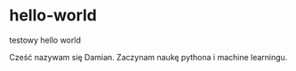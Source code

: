 # hello-world
testowy hello world

Cześć nazywam się Damian. Zaczynam naukę pythona i machine learningu.
